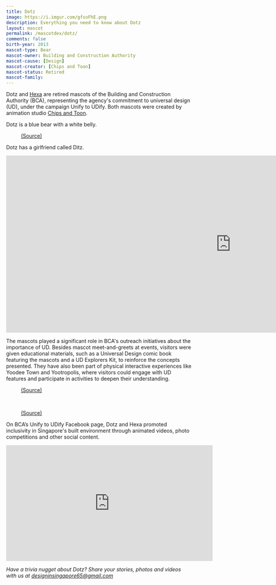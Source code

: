 ```yaml
---
title: Dotz
image: https://i.imgur.com/gfsoFhE.png
description: Everything you need to know about Dotz
layout: mascot
permalink: /mascotdex/dotz/
comments: false
birth-year: 2013
mascot-type: Bear
mascot-owner: Building and Construction Authority
mascot-cause: [Design]
mascot-creator: [Chips and Toon]
mascot-status: Retired
mascot-family: 
---
```


Dotz and <a href="https://www.designinsingapore.com/mascotdex/hexa" target="_blank">Hexa</a> are retired mascots of the Building and Construction Authority (BCA), representing the agency's commitment to universal design (UD), under the campaign Unify to UDify. Both mascots were created by animation studio <a href="https://www.chipsandtoon.com/" target="_blank">Chips and Toon</a>. 

Dotz is a blue bear with a white belly. 

<figure>
<img src=" https://i.imgur.com/5NOV00j.jpg" alt="">
<figcaption><a href="https://www.facebook.com/UnifyToUDify/photos/pb.100083168035031.-2207520000/834366020076419/?type=3" target="_blank">(Source)</a></figcaption>
</figure>

Dotz has a girlfriend called Ditz.

<div class="video-responsive"><iframe width="1217" height="480" src="https://www.youtube.com/embed/ffggqe0UDuM" title="YooDee Inc #5 - Child-sized facilities are for children only." frameborder="0" allow="accelerometer; autoplay; clipboard-write; encrypted-media; gyroscope; picture-in-picture; web-share" referrerpolicy="strict-origin-when-cross-origin" allowfullscreen></iframe> </div>

The mascots played a significant role in BCA's outreach initiatives about the importance of UD. Besides mascot meet-and-greets at events, visitors were given educational materials, such as a Universal Design comic book featuring the mascots and a UD Explorers Kit, to reinforce the concepts presented. They have also been part of physical interactive experiences like Yoodee Town and Yootropolis, where visitors could engage with UD features and participate in activities to deepen their understanding.

<figure>
<img src="https://i.imgur.com/53xMX5f.jpg" alt="">
<figcaption><a href="https://www.facebook.com/UnifyToUDify/posts/pfbid02DBsz9gJ2gSxCdSMyLjQa5TxUjU3wG28FiFPLmvzA7YjBNmNj1Xa8DQBj9n5oRh51l " target="_blank">(Source)</a></figcaption>
</figure>

<br>

<figure>
<img src="https://i.imgur.com/ywd1L5x.jpg" alt="">
<figcaption><a href="https://www.facebook.com/photo/?fbid=150393068473721&set=a.139957962850565" target="_blank">(Source)</a></figcaption>
</figure>

On BCA’s Unify to UDify Facebook page, Dotz and Hexa promoted inclusivity in Singapore's built environment through animated videos, photo competitions and other social content.

<div class="video-responsive"><iframe src="https://www.facebook.com/plugins/video.php?height=314&href=https%3A%2F%2Fwww.facebook.com%2FUnifyToUDify%2Fvideos%2F420410351471990%2F&show_text=false&width=560&t=0" width="560" height="314" style="border:none;overflow:hidden" scrolling="no" frameborder="0" allowfullscreen="true" allow="autoplay; clipboard-write; encrypted-media; picture-in-picture; web-share" allowFullScreen="true"></iframe></div>

<i>Have a trivia nugget about Dotz? Share your stories, photos and videos with us at designinsingapore65@gmail.com</i>

